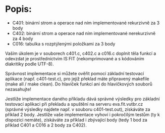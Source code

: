 # Popis:

- C401: binární strom a operace nad ním implementované rekurzivně za 3 body
- C402: binární strom a operace nad ním implementované nerekurzivně za 4 body
- C016: tabulka s rozptýlenými položkami za 3 body

Vaším úkolem je v souborech c401.c, c402.c a c016.c doplnit těla funkcí a odevzdat je prostřednictvím IS FIT (nekomprimované a s kódováním diakritiky podle UTF-8).

Správnost implementace si můžete ověřit pomocí základní testovací aplikace (např. c401-test.c), pro jejíž překlad máte připravený makefile (make all / make clean). Do hlaviček funkcí ani do hlavičkových souborů nezasahujte!

Jestliže implementace daného příkladu dává správné výsledky pro základní testovací aplikaci při překladu a spuštění na serveru eva.fit.vutbr.cz (správné výsledky najdete např. v souboru c401-test.out), získáváte za příklad 2 body. Jestliže vaše implementace vyhoví i pokročilým testům (ty k dispozici nemáte), získáváte za příklad i zbývající body (tedy 1 bod za příklad C401 a C016 a 2 body za C402).
